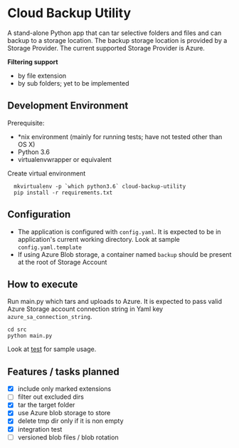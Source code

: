 # Cloud Backup Utility

A stand-alone Python app that can tar selective folders and files and can backup to a storage location. The backup storage location is provided by a Storage Provider. The current supported Storage Provider is Azure. 

**Filtering support**

-   by file extension
-   by sub folders; yet to be implemented


## Development Environment

Prerequisite:

-   *nix environment (mainly for running tests; have not tested other than OS X)
-   Python 3.6
-   virtualenvwrapper or equivalent


Create virtual environment

      mkvirtualenv -p `which python3.6` cloud-backup-utility
      pip install -r requirements.txt


## Configuration

-    The application is configured with `config.yaml`. It is expected to be in application's current working directory. Look at sample `config.yaml.template`
-    If using Azure Blob storage, a container named `backup` should be present at the root of Storage Account


## How to execute

Run main.py which tars and uploads to Azure. It is expected to pass valid Azure Storage account connection string in Yaml key `azure_sa_connection_string`.

```
cd src
python main.py
```

Look at [test](test/test_backup.py) for sample usage.


## Features / tasks planned


-   [x] include only marked extensions
-   [ ] filter out excluded dirs
-   [x] tar the target folder
-   [x] use Azure blob storage to store
-   [x] delete tmp dir only if it is non empty
-   [x] integration test
-   [ ] versioned blob files / blob rotation
